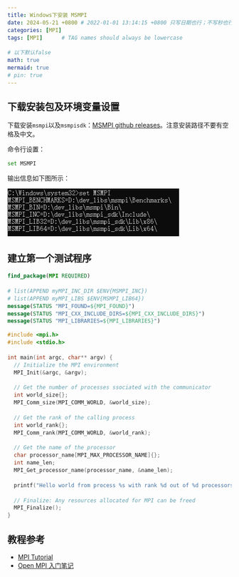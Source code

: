 ```yaml
---
title: Windows下安装 MSMPI
date: 2024-05-21 +0800 # 2022-01-01 13:14:15 +0800 只写日期也行；不写秒也行；这样也行 2022-03-09T00:55:42+08:00
categories: [MPI]
tags: [MPI]      # TAG names should always be lowercase

# 以下默认false
math: true
mermaid: true
# pin: true
---
```


## 下载安装包及环境变量设置

下载安装`msmpi`以及`msmpisdk`：[MSMPI github releases](https://github.com/microsoft/Microsoft-MPI/releases)。注意安装路径不要有空格及中文。

命令行设置：

```bash
set MSMPI
```

输出信息如下图所示：

![MSMPI环境变量设置](/assets/images/mpi/msmpi_env_set_mpi.png)

## 建立第一个测试程序

```cmake
find_package(MPI REQUIRED)

# list(APPEND myMPI_INC_DIR $ENV{MSMPI_INC})
# list(APPEND myMPI_LIBS $ENV{MSMPI_LIB64})
message(STATUS "MPI_FOUND=${MPI_FOUND}")
message(STATUS "MPI_CXX_INCLUDE_DIRS=${MPI_CXX_INCLUDE_DIRS}")
message(STATUS "MPI_LIBRARIES=${MPI_LIBRARIES}")
```

```cpp
#include <mpi.h>
#include <stdio.h>

int main(int argc, char** argv) {
  // Initialize the MPI environment
  MPI_Init(&argc, &argv);

  // Get the number of processes ssociated with the communicator
  int world_size{};
  MPI_Comm_size(MPI_COMM_WORLD, &world_size);

  // Get the rank of the calling process
  int world_rank{};
  MPI_Comm_rank(MPI_COMM_WORLD, &world_rank);

  // Get the name of the processor
  char processor_name[MPI_MAX_PROCESSOR_NAME]{};
  int name_len;
  MPI_Get_processor_name(processor_name, &name_len);

  printf("Hello world from process %s with rank %d out of %d processors\n", processor_name, world_rank, world_size);

  // Finalize: Any resources allocated for MPI can be freed
  MPI_Finalize();
}
```

## 教程参考

- [MPI Tutorial](https://mpitutorial.com/tutorials/mpi-introduction/zh_cn/)
- [Open MPI 入门笔记](https://jinbridger.github.io/docs/hpc/openmpi-programming-101/)
